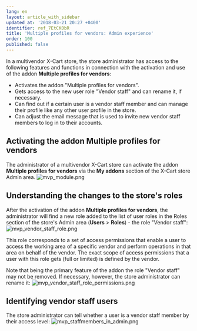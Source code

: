 ```yaml
---
lang: en
layout: article_with_sidebar
updated_at: '2018-03-21 20:27 +0400'
identifier: ref_7EtCK0bR
title: 'Multiple profiles for vendors: Admin experience'
order: 100
published: false
---
```

In a multivendor X-Cart store, the store administrator has access to the following features and functions in connection with the activation and use of the addon **Multiple profiles for vendors**:
   
   * Activates the addon "Multiple profiles for vendors".
   * Gets access to the new user role "Vendor staff" and can rename it, if necessary. 
   * Can find out if a certain user is a vendor staff member and can manage their profile like any other user profile in the store.
   * Can adjust the email message that is used to invite new vendor staff members to log in to their accounts.

## Activating the addon Multiple profiles for vendors
The administrator of a multivendor X-Cart store can activate the addon **Multiple profiles for vendors** via the **My addons** section of the X-Cart store Admin area. 
![mvp_module.png]({{site.baseurl}}/attachments/ref_7EtCK0bR/mvp_module.png)

## Understanding the changes to the store's roles
After the activation of the addon **Multiple profiles for vendors**, the administrator will find a new role added to the list of user roles in the Roles section of the store's Admin area (**Users** > **Roles**) - the role "Vendor staff":
![mvp_vendor_staff_role.png]({{site.baseurl}}/attachments/ref_7EtCK0bR/mvp_vendor_staff_role.png)

This role corresponds to a set of access permissions that enable a user to access the working area of a specific vendor and perform operations in that area on behalf of the vendor. The exact scope of access permissions that a user with this role gets (full or limited) is defined by the vendor. 

Note that being the primary feature of the addon the role "Vendor staff" may not be removed. If necessary, however, the store administrator can rename it:
![mvp_vendor_staff_role_permissions.png]({{site.baseurl}}/attachments/ref_7EtCK0bR/mvp_vendor_staff_role_permissions.png)

## Identifying vendor staff users
The store administrator can tell whether a user is a vendor staff member by their access level:
![mvp_staffmembers_in_admin.png]({{site.baseurl}}/attachments/ref_7EtCK0bR/mvp_staffmembers_in_admin.png)
